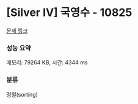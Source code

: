 # [Silver IV] 국영수 - 10825 

[문제 링크](https://www.acmicpc.net/problem/10825) 

### 성능 요약

메모리: 79264 KB, 시간: 4344 ms

### 분류

정렬(sorting)

